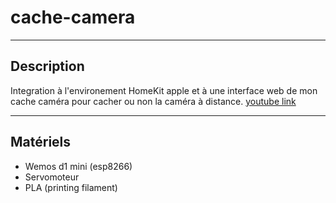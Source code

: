 # cache-camera

-------------------------------------
## Description ##
  
  Integration à l'environement HomeKit apple et à une interface web de mon cache caméra pour cacher ou non la caméra à distance.
[  youtube link]([url](https://youtu.be/1T_IiZdrl6Q))

-------------------------------------
## Matériels ##

* Wemos d1 mini (esp8266)
* Servomoteur
* PLA (printing filament)

